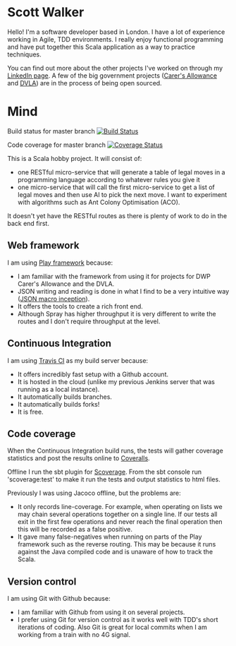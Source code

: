 Scott Walker
============
Hello! I'm a software developer based in London. I have a lot of experience working in Agile, TDD environments. I really enjoy functional programming and have put together this Scala application as a way to practice techniques.

You can find out more about the other projects I've worked on through my [LinkedIn page](https://www.linkedin.com/in/scottwalkerlondon). A few of the big government projects ([Carer's Allowance](https://github.com/Department-for-Work-and-Pensions/carers-allowance-prototype) and [DVLA](https://github.com/dvla)) are in the process of being open sourced.

Mind
====

Build status for master branch [![Build Status](https://travis-ci.org/scottkwalker/Mind.svg?branch=master)](https://travis-ci.org/scottkwalker/Mind)

Code coverage for master branch [![Coverage Status](https://coveralls.io/repos/scottkwalker/Mind/badge.png)](https://coveralls.io/r/scottkwalker/Mind)

This is a Scala hobby project. It will consist of:

* one RESTful micro-service that will generate a table of legal moves in a programming language according to whatever rules you give it
* one micro-service that will call the first micro-service to get a list of legal moves and then use AI to pick the next move. I want to experiment with algorithms such as Ant Colony Optimisation (ACO).

It doesn't yet have the RESTful routes as there is plenty of work to do in the back end first.

Web framework
-------------
I am using [Play framework](http://www.playframework.com/documentation/2.3.x/Home) because:

* I am familiar with the framework from using it for projects for DWP Carer's Allowance and the DVLA.
* JSON writing and reading is done in what I find to be a very intuitive way ([JSON macro inception](http://www.playframework.com/documentation/2.2.3/ScalaJsonInception)).
* It offers the tools to create a rich front end.
* Although Spray has higher throughput it is very different to write the routes and I don't require throughput at the level.

Continuous Integration
----------------------
I am using [Travis CI](https://travis-ci.org/scottkwalker) as my build server because:

* It offers incredibly fast setup with a Github account.
* It is hosted in the cloud (unlike my previous Jenkins server that was running as a local instance).
* It automatically builds branches.
* It automatically builds forks!
* It is free.

Code coverage
-------------
When the Continuous Integration build runs, the tests will gather coverage statistics and post the results online to [Coveralls](https://coveralls.io).

Offline I run the sbt plugin for [Scoverage](https://github.com/scoverage/sbt-scoverage). From the sbt console run 'scoverage:test' to make it run the tests and output statistics to html files.

Previously I was using Jacoco offline, but the problems are:

* It only records line-coverage. For example, when operating on lists we may chain several operations together on a single line. If our tests all exit in the first few operations and never reach the final operation then this will be recorded as a false positive.
* It gave many false-negatives when running on parts of the Play framework such as the reverse routing. This may be because it runs against the Java compiled code and is unaware of how to track the Scala.

Version control
---------------

I am using Git with Github because:

* I am familiar with Github from using it on several projects.
* I prefer using Git for version control as it works well with TDD's short iterations of coding. Also Git is great for local commits when I am working from a train with no 4G signal.